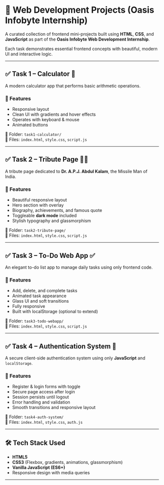 # 🚀 Web Development Projects (Oasis Infobyte Internship)

A curated collection of frontend mini-projects built using **HTML**, **CSS**, and **JavaScript** as part of the **Oasis Infobyte Web Development Internship**.

Each task demonstrates essential frontend concepts with beautiful, modern UI and interactive logic.

---


## ✅ Task 1 – Calculator 🔢

A modern calculator app that performs basic arithmetic operations.

### 🔹 Features
- Responsive layout
- Clean UI with gradients and hover effects
- Operates with keyboard & mouse
- Animated buttons

📁 Folder: `task1-calculator/`  
📄 Files: `index.html`, `style.css`, `script.js`

---

## ✅ Task 2 – Tribute Page 👨‍🚀

A tribute page dedicated to **Dr. A.P.J. Abdul Kalam**, the Missile Man of India.

### 🔹 Features
- Beautiful responsive layout
- Hero section with overlay
- Biography, achievements, and famous quote
- Toggleable **dark mode** included
- Stylish typography and glassmorphism

📁 Folder: `task2-tribute-page/`  
📄 Files: `index.html`, `style.css`, `script.js`

---

## ✅ Task 3 – To-Do Web App ✅

An elegant to-do list app to manage daily tasks using only frontend code.

### 🔹 Features
- Add, delete, and complete tasks
- Animated task appearance
- Glass UI and soft transitions
- Fully responsive
- Built with localStorage (optional to extend)

📁 Folder: `task3-todo-webapp/`  
📄 Files: `index.html`, `style.css`, `script.js`

---

## ✅ Task 4 – Authentication System 🔐

A secure client-side authentication system using only **JavaScript** and `localStorage`.

### 🔹 Features
- Register & login forms with toggle
- Secure page access after login
- Session persists until logout
- Error handling and validation
- Smooth transitions and responsive layout

📁 Folder: `task4-auth-system/`  
📄 Files: `index.html`, `style.css`, `auth.js`

---

## 🛠 Tech Stack Used

- **HTML5**
- **CSS3** (Flexbox, gradients, animations, glassmorphism)
- **Vanilla JavaScript (ES6+)**
- Responsive design with media queries

---




